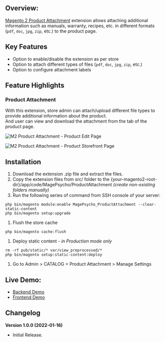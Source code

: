 ## Overview:
[Magento 2 Product Attachment](https://www.magepsycho.com/magento2-product-pdf-file-attachment.html) extension allows attaching additional information such as manuals, warranty, recipes, etc. in different formats (`pdf`, `doc`, `jpg`, `zip`, etc.) to the product page.

## Key Features
* Option to enable/disable the extension as per store
* Option to attach different types of files (`pdf`, `doc`, `jpg`, `zip`, etc.)
* Option to configure attachment labels

## Feature Highlights

### Product Attachment
With this extension, store admin can attach/upload different file types to provide additional information about the product.  
And user can view and download the attachment from the tab of the product page.

![M2 Product Attachment - Product Edit Page](https://www.magepsycho.com/media/catalog/product/4/0/40-m2-product-attachment-admin-product-edit.png)

![M2 Product Attachment - Product Storefront Page](https://www.magepsycho.com/media/catalog/product/5/0/50-1-m2-product-attachment-frontend-product.png)

## Installation
1. Download the extension .zip file and extract the files.
1. Copy the extension files from src/ folder to the {your-magento2-root-dir}/app/code/MagePsycho/ProductAttachment *(create non-existing folders manually)*
1. Run the following series of command from SSH console of your server:
```
php bin/magento module:enable MagePsycho_ProductAttachment --clear-static-content
php bin/magento setup:upgrade
```
1. Flush the store cache
```
php bin/magento cache:flush
```
1. Deploy static content - *in Production mode only*
```
rm -rf pub/static/* var/view_preprocessed/*
php bin/magento setup:static-content:deploy
```
1. Go to Admin > CATALOG > Product Attachment > Manage Settings

## Live Demo:

* [Backend Demo](http://m2default.mage-expo.com/admin_m2demo/?module=productattachment)
* [Frontend Demo](http://m2default.mage-expo.com/dual-handle-cardio-ball.html)

## Changelog

**Version 1.0.0 (2022-01-16)**

* Initial Release.
